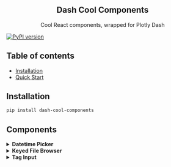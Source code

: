
<h2 align="center">Dash Cool Components</h2>

<p align="center">
  Cool React components, wrapped for Plotly Dash
</p>

[![PyPI version](https://badge.fury.io/py/dash-cool-components.svg)](https://badge.fury.io/py/dash-cool-components)

## Table of contents

- [Installation](#installation)
- [Quick Start](#quickstart)

## Installation

```sh
pip install dash-cool-components
```

## Components

<details>
  <summary>
    <strong>Datetime Picker</strong>
  </summary>

  A date-time-timezone picker input. Implemented with the [React Datepicker](https://www.npmjs.com/package/react-datepicker) and
  [Timezone Picker React](https://www.npmjs.com/package/react-bootstrap-timezone-picker) components.
  
  ### Component Properties:  
    
  **The ID used to identify this component in Dash callbacks.**
  * id: string  
  
  **The input's current value, on ISO format with date, time and timezone.**  
  * value: string
  
  **Defines if the timezone input should be rendered. Defaults to true.**  
  * renderTimezone: boolean

  **The date input placeholder.**
  * placeholder: string

  **The timezone input placeholder.**
  * timezonePlaceholder: string

  **The component container's style. Can be a style object or a css string.**  
  * style: object | string

  **The date input's style. Can be a style object or a css string.**  
  * dateInputStyle: object | string

  **The timezone container's style. Must be a style object.**  
  * timezoneInputStyle: object  

  ```
  import dash
  import dash_html_components as html
  import dash_cool_components

  app = dash.Dash(__name__)

  app.layout = html.Div([
      dash_cool_components.DateTimePicker(
              id='timezone',
              renderTimezone=True,
          ), width={'size':4}
      html.Div(id='output')
  ])
  
  @app.callback(Output('output', 'children'), [Input('input', 'value')])
  def display_output(value):
      if value is not None:
          output_div = html.Div([
              html.H4('Datetime: {}'.format(value['datetime'])),
              html.H4('Timezone: {}'.format(value['timezone']))
          ])
          return output_div

  if __name__ == '__main__':
      app.run_server(debug=True)

  ```

  ![](images/gif_datetimetimezonepicker.gif)
</details>


<details>
  <summary>
    <strong>Keyed File Browser</strong>
  </summary>

  File and directory browser given a flat keyed list of objects. Implemented with
  [React Keyed File Browser](https://github.com/uptick/react-keyed-file-browser).
  
  ### Component Properties
    
  **The ID used to identify this component in Dash callbacks.**  
  * id: string

  **The current selected path in the file tree.**  
  * selectedPath: string

  **The file tree to be displayed in the browser. Each entry in the array must be an object with the `key` property, which specifies it's location in the tree. Otherproperties are `modified` and `size`. To be able to receive the path selection feedback, you must enter keys for both files and folders.**  
  * files: array
    
  [Example File](https://github.com/Tauffer-Consulting/dash-cool-components/blob/master/example_KeyedFileBrowser.py)
  
  ![](images/filebrowser.gif)
</details>

<details>
  <summary>
    <strong>Tag Input</strong>
  </summary>

  A tag input component. Implemented with [React Tag Input](https://github.com/leekevinyg/react-tag-input).
  
  ### Components Properties
    
  **The ID used to identify this component in Dash callbacks.**  
  * id: string

  **The component wrapper's style. Can be either a style object or a CSS string.**  
  * wrapperStyle: object  
  
  **The tag's style. Can be either a style object or a CSS string.**  
  * tagStyle: object

  **The text input's style. Can be either a style object or a CSS string.**  
  * inputStyle: object

  **The tag delete button's style. Can be either a style object or a CSS string.**  
  * tagDeleteStyle: object

  **Placeholder for the text input.**  
  * placeholder: string

  **The input's current tags.**
  * value: array

  **Tags to be inserted on the input. The input's atual tags are replaced.**
  * injectedTags: array
    
  [Example File](https://github.com/Tauffer-Consulting/dash-cool-components/blob/master/example_TagInput.py)
 
  ![](images/taginput.gif)
</details>

